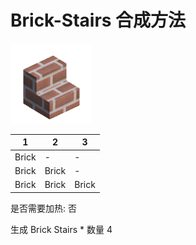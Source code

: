 # Brick-Stairs 合成方法

![Icon](Doc/Recipe/d0245c411c90a50438b0779a01924d39.png)

|1|2|3|
|----|-----|-----|
|Brick|-|-|
|Brick|Brick|-|
|Brick|Brick|Brick|

是否需要加热: 否

生成 Brick Stairs \* 数量 4
<br/> <br/> <br/> 


